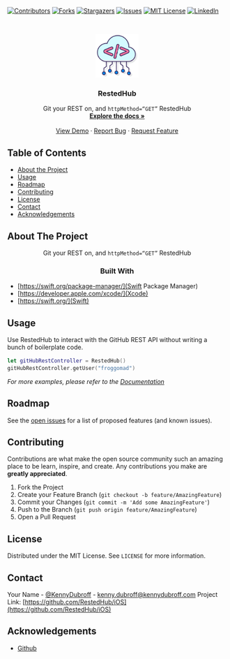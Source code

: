 <!--
*** Thanks for checking out this README Template. If you have a suggestion that would
*** make this better, please fork the repo and create a pull request or simply open
*** an issue with the tag "enhancement".
*** Thanks again! Now go create something AMAZING! :D
***
***
***
*** To avoid retyping too much info. Do a search and replace for the following:
*** iOS, / (with -name/)
-->





<!-- PROJECT SHIELDS -->
<!--
*** I'm using markdown "reference style" links for readability.
*** Reference links are enclosed in brackets [ ] instead of parentheses ( ).
*** See the bottom of this document for the declaration of the reference variables
*** for contributors-url, forks-url, etc. This is an optional, concise syntax you may use.
*** https://www.markdownguide.org/basic-syntax/#reference-style-links
-->
[![Contributors][contributors-shield]][contributors-url]
[![Forks][forks-shield]][forks-url]
[![Stargazers][stars-shield]][stars-url]
[![Issues][issues-shield]][issues-url]
[![MIT License][license-shield]][license-url]
[![LinkedIn][linkedin-shield]][linkedin-url]



<!-- PROJECT LOGO -->
<br />
<p align="center">
  <a href="https://github.com/RestedHub/iOS">
    <img src="https://raw.githubusercontent.com/RestedHub/iOS/main/images/cloudCoding.png" alt="Logo" width="100" height="100">
  </a>

  <h3 align="center">RestedHub</h3>

  <p align="center">
    Git your REST on, and <code>httpMethod=“GET”</code> RestedHub
    <br />
    <a href="https://github.com/RestedHub/iOS"><strong>Explore the docs »</strong></a>
    <br />
    <br />
    <a href="https://github.com/RestedHub/iOS">View Demo</a>
    ·
    <a href="https://github.com/RestedHub/iOS/issues">Report Bug</a>
    ·
    <a href="https://github.com/RestedHub/iOS/issues">Request Feature</a>
  </p>
</p>

<!-- TABLE OF CONTENTS -->
## Table of Contents

* [About the Project](#about-the-project)
* [Usage](#usage)
* [Roadmap](#roadmap)
* [Contributing](#contributing)
* [License](#license)
* [Contact](#contact)
* [Acknowledgements](#acknowledgements)



<!-- ABOUT THE PROJECT -->
## About The Project

<!--[![Product Name Screen Shot][product-screenshot]](https://example.com)-->
<div style="text-align: center;">
Git your REST on, 
and
<code>httpMethod=“GET”</code> RestedHub

### Built With
</div>

* [https://swift.org/package-manager/](Swift Package Manager)
* [https://developer.apple.com/xcode/](Xcode)
* [https://swift.org/](Swift)

<!-- USAGE EXAMPLES -->
## Usage

Use RestedHub to interact with the GitHub REST API without writing a bunch of boilerplate code.
```swift
let gitHubRestController = RestedHub()
gitHubRestController.getUser("froggomad")
```
_For more examples, please refer to the [Documentation](https://example.com)_

<!-- ROADMAP -->
## Roadmap

See the [open issues](https://github.com/RestedHub/iOS/issues) for a list of proposed features (and known issues).

<!-- CONTRIBUTING -->
## Contributing

Contributions are what make the open source community such an amazing place to be learn, inspire, and create. Any contributions you make are **greatly appreciated**.

1. Fork the Project
2. Create your Feature Branch (`git checkout -b feature/AmazingFeature`)
3. Commit your Changes (`git commit -m 'Add some AmazingFeature'`)
4. Push to the Branch (`git push origin feature/AmazingFeature`)
5. Open a Pull Request

<!-- LICENSE -->
## License

Distributed under the MIT License. See `LICENSE` for more information.

<!-- CONTACT -->
## Contact

Your Name - [@KennyDubroff](https://twitter.com/KennyDubroff) - kenny.dubroff@kennydubroff.com
Project Link: [https://github.com/RestedHub/iOS](https://github.com/RestedHub/iOS)

<!-- ACKNOWLEDGEMENTS -->
## Acknowledgements

* [Github](https://github.com)

<!-- MARKDOWN LINKS & IMAGES -->
<!-- https://www.markdownguide.org/basic-syntax/#reference-style-links -->
[contributors-shield]: https://img.shields.io/github/contributors/RestedHub/iOS.svg?style=flat-square
[contributors-url]: https://github.com/RestedHub/iOS/graphs/contributors
[forks-shield]: https://img.shields.io/github/forks/RestedHub/iOS.svg?style=flat-square
[forks-url]: https://github.com/RestedHub/iOS/network/members
[stars-shield]: https://img.shields.io/github/stars/RestedHub/iOS.svg?style=flat-square
[stars-url]: https://github.com/RestedHub/iOS/stargazers
[issues-shield]: https://img.shields.io/github/issues/RestedHub/iOS.svg?style=flat-square
[issues-url]: https://github.com/RestedHub/iOS/issues
[license-shield]: https://img.shields.io/github/license/RestedHub/iOS.svg?style=flat-square
[license-url]: https://github.com/RestedHub/iOS/blob/master/LICENSE.txt
[linkedin-shield]: https://img.shields.io/badge/-LinkedIn-black.svg?style=flat-square&logo=linkedin&colorB=555
[linkedin-url]: https://linkedin.com/in/RestedHub
[product-screenshot]: images/screenshot.png
